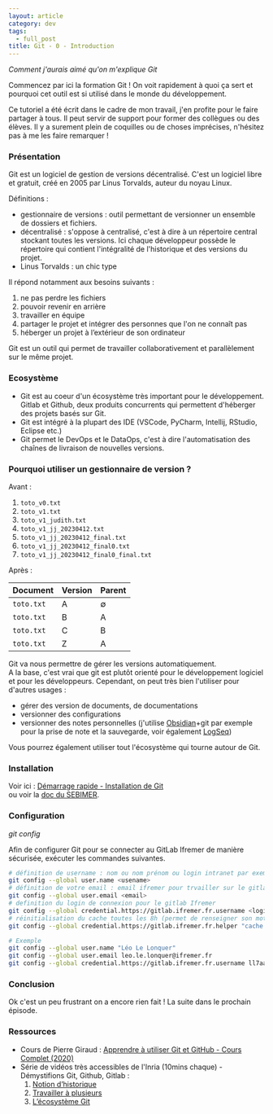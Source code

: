 ```yaml
---
layout: article
category: dev
tags:
  - full_post
title: Git - 0 - Introduction
---
```

_Comment j'aurais aimé qu'on m'explique Git_

Commencez par ici la formation Git ! On voit rapidement à quoi ça sert et pourquoi cet outil est si utilisé dans le monde du développement.

<!--more-->

Ce tutoriel a été écrit dans le cadre de mon travail, j'en profite pour le faire partager à tous. Il peut servir de support pour former des collègues ou des élèves. Il y a surement plein de coquilles ou de choses imprécises, n'hésitez pas à me les faire remarquer !
### Présentation
Git est un logiciel de gestion de versions décentralisé. C'est un logiciel libre et gratuit, créé en 2005 par Linus Torvalds, auteur du noyau Linux.

<!--more-->

Définitions :

- gestionnaire de versions : outil permettant de versionner un ensemble de dossiers et fichiers.
- décentralisé : s'oppose à centralisé, c'est à dire à un répertoire central stockant toutes les versions. Ici chaque développeur possède le répertoire qui contient l'intégralité de l'historique et des versions du projet.
- Linus Torvalds : un chic type

Il répond notamment aux besoins suivants :

1. ne pas perdre les fichiers
2. pouvoir revenir en arrière
3. travailler en équipe
4. partager le projet et intégrer des personnes que l'on ne connaît pas
5. héberger un projet à l’extérieur de son ordinateur

Git est un outil qui permet de travailler collaborativement et parallèlement sur le même projet.  

### Ecosystème

- Git est au coeur d'un écosystème très important pour le développement. Gitlab et Github, deux produits concurrents qui permettent d'héberger des projets basés sur Git. 
- Git est intégré à la plupart des IDE (VSCode, PyCharm, Intellij, RStudio, Eclipse etc.)
- Git permet le DevOps et le DataOps, c'est à dire l'automatisation des chaînes de livraison de nouvelles versions.

### Pourquoi utiliser un gestionnaire de version ?

Avant :

1. `toto_v0.txt`
2. `toto_v1.txt`
3. `toto_v1_judith.txt`
4. `toto_v1_jj_20230412.txt`
5. `toto_v1_jj_20230412_final.txt`
6. `toto_v1_jj_20230412_final0.txt`
7. `toto_v1_jj_20230412_final0_final.txt`


Après :

| Document   | Version | Parent |
| ---------- | ------- | ------ |
| `toto.txt` | A       | ∅      |
| `toto.txt` | B       | A      |
| `toto.txt` | C       | B      |
| `toto.txt` | Z       | A      |

Git va nous permettre de gérer les versions automatiquement.    
A la base, c'est vrai que git est plutôt orienté pour le développement logiciel et pour les développeurs.
Cependant, on peut très bien l'utiliser pour d'autres usages :

- gérer des version de documents, de documentations
- versionner des configurations
- versionner des notes personnelles (j'utilise [Obsidian](obsidian.md)+git par exemple pour la prise de note et la sauvegarde, voir également [LogSeq](https://logseq.com/))

Vous pourrez également utiliser tout l'écosystème qui tourne autour de Git.

### Installation

Voir ici : [Démarrage rapide - Installation de Git](https://git-scm.com/book/fr/v2/D%C3%A9marrage-rapide-Installation-de-Git)  
ou voir la [doc du SEBIMER](https://cloud.ifremer.fr/index.php/s/Gxi6jxTDAxkxNzz).


### Configuration
_git config_

Afin de configurer Git pour se connecter au GitLab Ifremer de manière sécurisée, exécuter les commandes suivantes.
```bash
# définition de username : nom ou nom prénom ou login intranet par exemple
git config --global user.name <usename>
# définition de votre email : email ifremer pour trvailler sur le gitlab Ifremer
git config --global user.email <email>
# definition du login de connexion pour le gitlab Ifremer
git config --global credential.https://gitlab.ifremer.fr.username <login_extranet>
# réinitialisation du cache toutes les 8h (permet de renseigner son mot de passe une seule fois / jour)
git config --global credential.https://gitlab.ifremer.fr.helper "cache --timeout=30000"

# Exemple
git config --global user.name "Léo Le Lonquer"
git config --global user.email leo.le.lonquer@ifremer.fr
git config --global credential.https://gitlab.ifremer.fr.username ll7aa35
```
### Conclusion

Ok c'est un peu frustrant on a encore rien fait ! La suite dans le prochain épisode.

### Ressources

- Cours de Pierre Giraud : [Apprendre à utiliser Git et GitHub - Cours Complet (2020)](https://www.pierre-giraud.com/git-github-apprendre-cours/)
- Série de vidéos très accessibles de l'Inria (10mins chaque) - Démystifions Git, Github, Gitlab :
	1. [Notion d’historique](https://www.youtube.com/watch?v=iub0_uVWGmg)
	2. [Travailler à plusieurs](https://www.youtube.com/watch?v=4xsd8jHyVpk)
	3. [L’écosystème Git](https://www.youtube.com/watch?v=5EFyKBF1wWw)


